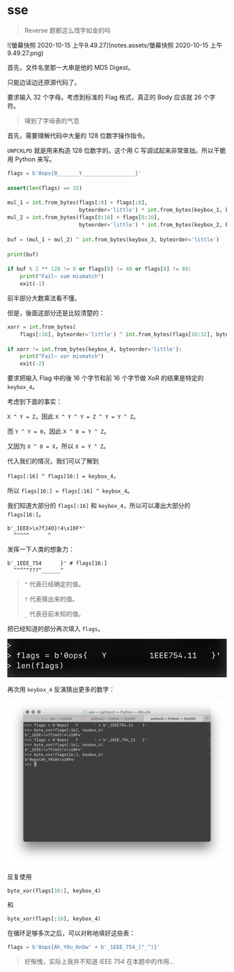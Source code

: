 # sse

> Reverse 题都这么惜字如金的吗

![螢幕快照 2020-10-15 上午9.49.27](notes.assets/螢幕快照 2020-10-15 上午9.49.27.png)

首先，文件名里那一大串是他的 MD5 Digest。

只能边读边还原源代码了。

要求输入 32 个字母。考虑到标准的 Flag 格式，真正的 Body 应该就 26 个字符。

> 嗅到了字母表的气息

首先，需要理解代码中大量的 128 位数字操作指令。

`UNPCKLPD` 就是用来构造 128 位数字的。这个用 C 写调试起来非常笨拙。所以干脆用 Python 来写。

```python
flags = b'0ops{0_______Y_________________}'

assert(len(flags) == 32)

mul_1 = int.from_bytes(flags[:8] + flags[:8],
                       byteorder='little') * int.from_bytes(keybox_1, byteorder='little')
mul_2 = int.from_bytes(flags[8:16] + flags[8:16],
                       byteorder='little') * int.from_bytes(keybox_2, byteorder='little')

buf = (mul_1 + mul_2) ^ int.from_bytes(keybox_3, byteorder='little')

print(buf)

if buf % 2 ** 128 != 0 or flags[0] != 48 or flags[8] != 89:
    print("Fail~ sum mismatch")
    exit(-1)
```

前半部分大数乘法看不懂。

但是，後面这部分还是比较清楚的：

```python
xorr = int.from_bytes(
    flags[:16], byteorder='little') ^ int.from_bytes(flags[16:32], byteorder='little')

if xorr != int.from_bytes(keybox_4, byteorder='little'):
    print("Fail~ xor mismatch")
    exit(-2)
```

要求把输入 Flag 中的後 16 个字节和前 16 个字节做 XoR 的结果是特定的 `keybox_4`。

考虑到下面的事实：

`X ^ Y = Z`，因此 `X ^ Y ^ Y = Z ^ Y = Y ^ Z`。

而 `Y ^ Y = 0`，因此 `X ^ 0 = Y ^ Z`。

又因为 `X ^ 0 = X`，所以 `X = Y ^ Z`。

代入我们的情况，我们可以了解到

`flags[:16] ^ flags[16:] = keybox_4`，

所以 `flags[16:] = flags[:16] ^ keybox_4`。

我们知道大部分的 `flags[:16]` 和 `keybox_4`，所以可以凑出大部分的 `flags[16:]`。

```
b'_1EEE>\x7fJ4O}!4\x10F*'
  ^^^^^      ^
```

发挥一下人类的想象力：

```
b'_1EEE_754      }' # flags[16:]
  ^^^^^???^______^
```

> `^` 代表已经确定的值。
>
> `?` 代表猜出来的值。
>
> `_` 代表目前未知的值。

把已经知道的部分再次填入 `flags`。

![image-20201015111643646](notes.assets/image-20201015111643646.png)

再次用 `keybox_4` 反演猜出更多的数字：

![image-20201015112157748](notes.assets/image-20201015112157748.png)

反复使用

```python
byte_xor(flags[16:], keybox_4)
```

和

```python
byte_xor(flags[:16], keybox_4)
```

在循环足够多次之后，可以对称地填好这些表：

```python
flags = b'0ops{Ah_Y0u_KnOw' + b'_1EEE_754_(^_^)}'
```

> 好惭愧，实际上我并不知道 IEEE 754 在本题中的作用…